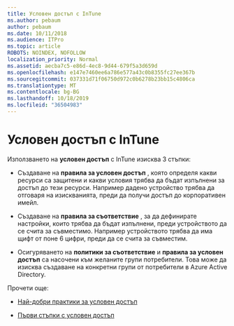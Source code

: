 ```yaml
---
title: Условен достъп с InTune
ms.author: pebaum
author: pebaum
ms.date: 10/11/2018
ms.audience: ITPro
ms.topic: article
ROBOTS: NOINDEX, NOFOLLOW
localization_priority: Normal
ms.assetid: aecba7c5-e86d-4ec8-9d44-679f5a3d659d
ms.openlocfilehash: e147e7460ee6a786e577a43c0b8355fc27ee367b
ms.sourcegitcommit: 037331d71f06750d972c0b6278b23bb15c4806ca
ms.translationtype: MT
ms.contentlocale: bg-BG
ms.lasthandoff: 10/18/2019
ms.locfileid: "36504983"
---
```

# <a name="conditional-access-with-intune"></a>Условен достъп с InTune

Използването на **условен достъп** с InTune изисква 3 стъпки: 
  
- Създаване на **правила за условен достъп** , която определя какви ресурси са защитени и какви условия трябва да бъдат изпълнени за достъп до тези ресурси. Например дадено устройство трябва да отговаря на изискванията, преди да получи достъп до корпоративен имейл. 
    
- Създаване на **правила за съответствие** , за да дефинирате настройки, които трябва да бъдат изпълнени, преди устройството да се счита за съвместимо. Например устройството трябва да има щифт от поне 6 цифри, преди да се счита за съвместим. 
    
- Осигуряването на **политики за съответствие** и **правила за условен достъп** са насочени към желаните групи потребители. Това може да изисква създаване на конкретни групи от потребители в Azure Active Directory. 
    
Прочети още:
  
- [Най-добри практики за условен достъп](https://docs.microsoft.com/azure/active-directory/conditional-access/best-practices)
    
- [Първи стъпки с условен достъп](https://docs.microsoft.com/azure/active-directory/active-directory-conditional-access-azure-portal-get-started)
    

